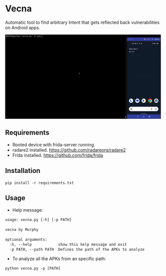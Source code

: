 # Vecna

Automatic tool to find arbitrary Intent that gets reflected back vulnerabilities on Android apps.

![Demo](img/demo.gif)

## Requirements

 * Rooted device with frida-server running.
 * radare2 installed. https://github.com/radareorg/radare2
 * Frida installed. https://github.com/frida/frida
 
## Installation

```
pip install -r requirements.txt
```

## Usage

* Help message:

```
usage: vecna.py [-h] [-p PATH]

vecna by Murphy

optional arguments:
  -h, --help            show this help message and exit
  -p PATH, --path PATH  Defines the path of the APKs to analyze
```

* To analyze all the APKs from an specific path:

```
python vecna.py -p [PATH]
```
